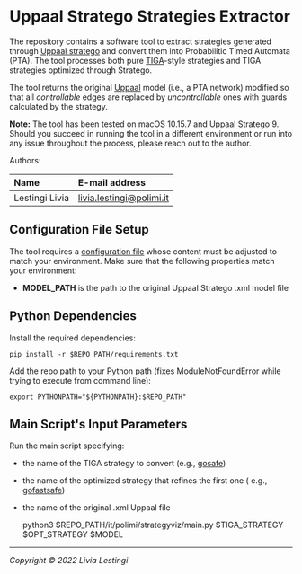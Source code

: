 Uppaal Stratego Strategies Extractor
====================================

The repository contains a software tool to extract strategies generated through [Uppaal stratego][stratego] and convert
them into Probabilitic Timed Automata (PTA). The tool processes both pure [TIGA][tiga]-style strategies and TIGA
strategies optimized through Stratego.

The tool returns the original [Uppaal][uppaal] model (i.e., a PTA network) modified so that all *controllable* edges are
replaced by *uncontrollable* ones with guards calculated by the strategy.

**Note:** The tool has been tested on macOS 10.15.7 and Uppaal Stratego 9. Should you succeed in running the tool in a
different environment or run into any issue throughout the process, please reach out to the author.

Authors:

| Name              | E-mail address           |
|:----------------- |:-------------------------|
| Lestingi Livia    | livia.lestingi@polimi.it |

Configuration File Setup
-----------

The tool requires a [configuration file](resources/config/config.ini) whose content must be adjusted to match your
environment. Make sure that the following properties match your environment:

- **MODEL_PATH** is the path to the original Uppaal Stratego .xml model file

Python Dependencies
-----------

Install the required dependencies:

	pip install -r $REPO_PATH/requirements.txt

Add the repo path to your Python path (fixes ModuleNotFoundError while trying to execute from command line):

	export PYTHONPATH="${PYTHONPATH}:$REPO_PATH"

Main Script's Input Parameters
-----------

Run the main script specifying:

- the name of the TIGA strategy to convert (e.g., [gosafe](resources/strategies/gosafe.txt))
- the name of the optimized strategy that refines the first one (
  e.g., [gofastsafe](resources/strategies/gofastsafe.json))
- the name of the original .xml Uppaal file

	python3 $REPO_PATH/it/polimi/strategyviz/main.py $TIGA_STRATEGY $OPT_STRATEGY $MODEL

---

*Copyright &copy; 2022 Livia Lestingi*

[paper1]: https://doi.org/10.4204/EPTCS.319.2

[paper2]: https://doi.org/10.1007/978-3-030-58768-0_17

[paper3]: https://doi.org/10.1109/SMC42975.2020.9283204

[paper4]: https://doi.org/10.1109/ACCESS.2021.3117852

[uppaal]: https://uppaal.org/

[stratego]: https://people.cs.aau.dk/~marius/stratego/

[tiga]: https://uppaal.org/features/#tiga